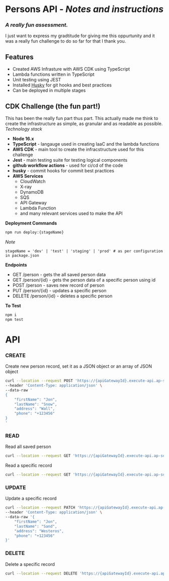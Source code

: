 # Persons API - _Notes and instructions_
### _A really fun assessment._
I just want to express my gradtitude for giving me this oppurtunity and it was a really fun challenge to do so far for that I thank you.

## Features
 
- Created AWS Infrasture with AWS CDK using TypeScript
- Lambda functions written in TypeScript
- Unit testing using JEST
- Installed [Husky](https://typicode.github.io/husky/#/) for git hooks and best practices
- Can be deployed in multiple stages

## CDK Challenge (the fun part!)
This has been the really fun part thus part. This actually made me think to create the infrastructure as simple, as granular and as readable as possible.
_Technology stack_
- __Node 16.x__
- __TypeScript__ - langauge used in creating IaaC and the lambda functions
- __AWS CDK__ - main tool to create the infracstructure used for this challenge
- __Jest__ - main testing suite for testing logical components
- __github workflow actions__ - used for ci/cd of the code
- __husky__ - commit hooks for commit best practices
- __AWS Services__
    - CloudWatch
    - X-ray
    - DynamoDB
    - SQS
    - API Gateway
    - Lambda Function
    - and many relevant services used to make the API

__Deployment Commands__
```sh
npm run deploy:{stageName}
```
_Note_
```
stageName = 'dev' | 'test' | 'staging' | 'prod' # as per configuration in package.json
```

__Endpoints__
- GET /person - gets the all saved person data
- GET /person/{id} - gets the person data of a specific person using id
- POST /person - saves new record of person
- PUT /person/{id} - updates a specific person
- DELETE /person/{id} - deletes a specific person

__To Test__
```sh
npm i
npm test
```
# API
### CREATE
Create new person record, set it as a JSON object or an array of JSON object
```sh
curl --location --request POST 'https://{apiGatewayId}.execute-api.ap-southeast-1.amazonaws.com/dev/person' \
--header 'Content-Type: application/json' \
--data-raw '
{
    "firstName": "Jon",
    "lastName": "Snow",
    "address": "Wall",
    "phone": "+123456"
}
'
```
### READ
Read all saved person
```sh
curl --location --request GET 'https://{apiGatewayId}.execute-api.ap-southeast-1.amazonaws.com/dev/person'
```

Read a specific record
```sh
curl --location --request GET 'https://{apiGatewayId}.execute-api.ap-southeast-1.amazonaws.com/dev/person/{id}'
```

### UPDATE
Update a specific record
```sh
curl --location --request PATCH 'https://{apiGatewayId}.execute-api.ap-southeast-1.amazonaws.com/dev/person/{id}' \
--header 'Content-Type: application/json' \
--data-raw '{
    "firstName": "Jon",
    "lastName": "Sand",
    "address": "Westeros",
    "phone": "+123456"
}'
```

### DELETE
Delete a specific record
```sh
curl --location --request DELETE 'https://{apiGatewayId}.execute-api.ap-southeast-1.amazonaws.com/dev/person/{id}'
```